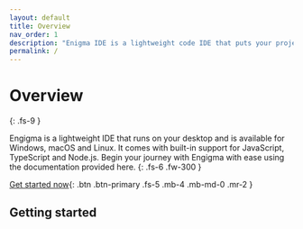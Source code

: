 ```yaml
---
layout: default
title: Overview
nav_order: 1
description: "Enigma IDE is a lightweight code IDE that puts your project security first!"
permalink: /
---
```


# Overview
{: .fs-9 }

Engigma is a lightweight IDE that runs on your desktop and is available for Windows, macOS and Linux. It comes with built-in support for JavaScript, TypeScript and Node.js. Begin your journey with Engigma with ease using the documentation provided here.
{: .fs-6 .fw-300 }

[Get started now](#getting-started){: .btn .btn-primary .fs-5 .mb-4 .mb-md-0 .mr-2 }

## Getting started
